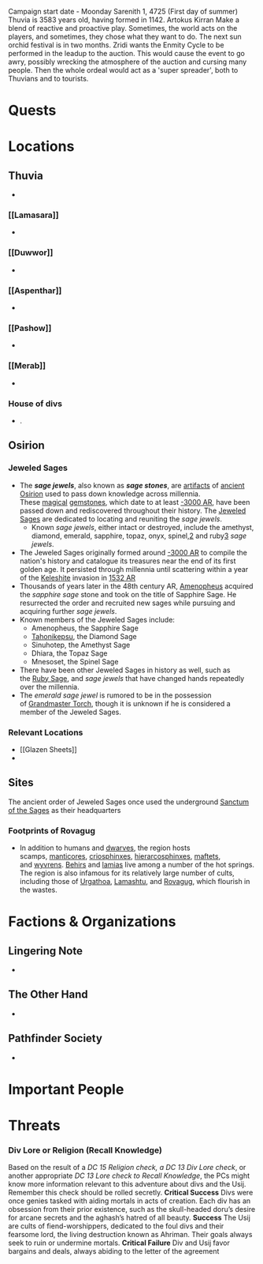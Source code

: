 Campaign start date - Moonday Sarenith 1, 4725 (First day of summer)
Thuvia is 3583 years old, having formed in 1142. Artokus Kirran
Make a blend of reactive and proactive play. Sometimes, the world acts on the players, and sometimes, they chose what they want to do.
The next sun orchid festival is in two months. Zridi wants the Enmity Cycle to be performed in the leadup to the auction. This would cause the event to go awry, possibly wrecking the atmosphere of the auction and cursing many people. Then the whole ordeal would act as a 'super spreader', both to Thuvians and to tourists.

# Quests 


# Locations
## Thuvia 
- 
### [[Lamasara]] 
- 

### [[Duwwor]]
- 

### [[Aspenthar]]
- 

### [[Pashow]] 
- 

### [[Merab]]
- 
### House of divs 
- .
## Osirion
### Jeweled Sages
- The _**sage jewels**_, also known as _**sage stones**_, are [artifacts](https://pathfinderwiki.com/wiki/Artifact "Artifact") of [ancient Osirion](https://pathfinderwiki.com/wiki/Ancient_Osirion "Ancient Osirion") used to pass down knowledge across millennia. These [magical](https://pathfinderwiki.com/wiki/Magic "Magic") [gemstones](https://pathfinderwiki.com/wiki/Gem "Gem"), which date to at least [-3000 AR](https://pathfinderwiki.com/wiki/-3000_AR "-3000 AR"), have been passed down and rediscovered throughout their history. The [Jeweled Sages](https://pathfinderwiki.com/wiki/Jeweled_Sages "Jeweled Sages") are dedicated to locating and reuniting the _sage jewels_.
	- Known _sage jewels_, either intact or destroyed, include the amethyst, diamond, emerald, sapphire, topaz, onyx, spinel,[2](https://pathfinderwiki.com/wiki/Sage_jewel#cite_note-salvation-of-the-sages-24-2) and ruby[3](https://pathfinderwiki.com/wiki/Sage_jewel#cite_note-race-to-seeker-s-folly-18-3) _sage jewels_.
- The Jeweled Sages originally formed around [-3000 AR](https://pathfinderwiki.com/wiki/-3000_AR "-3000 AR") to compile the nation's history and catalogue its treasures near the end of its first golden age. It persisted through millennia until scattering within a year of the [Keleshite](https://pathfinderwiki.com/wiki/Kelesh "Kelesh") invasion in [1532 AR](https://pathfinderwiki.com/wiki/1532_AR "1532 AR")
- Thousands of years later in the 48th century AR, [Amenopheus](https://pathfinderwiki.com/wiki/Amenopheus "Amenopheus") acquired the _sapphire sage_ stone and took on the title of Sapphire Sage. He resurrected the order and recruited new sages while pursuing and acquiring further _sage jewels_.
- Known members of the Jeweled Sages include:
	- Amenopheus, the Sapphire Sage
	- [Tahonikepsu](https://pathfinderwiki.com/wiki/Tahonikepsu "Tahonikepsu"), the Diamond Sage
	- Sinuhotep, the Amethyst Sage
	- Dhiara, the Topaz Sage
	- Mnesoset, the Spinel Sage
- There have been other Jeweled Sages in history as well, such as the [Ruby Sage](https://pathfinderwiki.com/w/index.php?title=Ruby_Sage&action=edit&redlink=1 "Ruby Sage (page does not exist)"), and _sage jewels_ that have changed hands repeatedly over the millennia.
- The _emerald sage jewel_ is rumored to be in the possession of [Grandmaster Torch](https://pathfinderwiki.com/wiki/Grandmaster_Torch "Grandmaster Torch"), though it is unknown if he is considered a member of the Jeweled Sages.
### Relevant Locations
- [[Glazen Sheets]]
- 
## Sites

The ancient order of Jeweled Sages once used the underground [Sanctum of the Sages](https://pathfinderwiki.com/wiki/Sanctum_of_the_Sages "Sanctum of the Sages") as their headquarters
### Footprints of Rovagug
- In addition to humans and [dwarves](https://pathfinderwiki.com/wiki/Dwarves "Dwarves"), the region hosts scamps, [manticores](https://pathfinderwiki.com/wiki/Manticore "Manticore"), [criosphinxes](https://pathfinderwiki.com/w/index.php?title=Criosphinx&action=edit&redlink=1 "Criosphinx (page does not exist)"), [hierarcosphinxes](https://pathfinderwiki.com/w/index.php?title=Hierarcosphinx&action=edit&redlink=1 "Hierarcosphinx (page does not exist)"), [maftets](https://pathfinderwiki.com/wiki/Maftet "Maftet"), and [wyvrens](https://pathfinderwiki.com/w/index.php?title=Wyvren&action=edit&redlink=1 "Wyvren (page does not exist)"). [Behirs](https://pathfinderwiki.com/wiki/Behir "Behir") and [lamias](https://pathfinderwiki.com/wiki/Lamia "Lamia") live among a number of the hot springs. The region is also infamous for its relatively large number of cults, including those of [Urgathoa](https://pathfinderwiki.com/wiki/Urgathoa "Urgathoa"), [Lamashtu](https://pathfinderwiki.com/wiki/Lamashtu "Lamashtu"), and [Rovagug](https://pathfinderwiki.com/wiki/Rovagug "Rovagug"), which flourish in the wastes.
# Factions & Organizations
## Lingering Note 
- 

## The Other Hand 
- 

## Pathfinder Society 
- 

# Important People

# Threats 
### Div Lore or Religion (Recall Knowledge)
Based on the result of a *DC 15 Religion check, a DC 13 Div Lore check*, or another appropriate *DC 13 Lore check to Recall Knowledge*, the PCs might know more information relevant to this adventure about divs and the Usij. Remember this check should be rolled secretly.
**Critical Success** Divs were once genies tasked with aiding mortals in acts of creation. Each div has an obsession from their prior existence, such as the skull-headed doru’s desire for arcane secrets and the aghash’s hatred of all beauty.
**Success** The Usij are cults of fiend-worshippers, dedicated to the foul divs and their fearsome lord, the living destruction known as Ahriman. Their goals always seek to ruin or undermine mortals.
**Critical Failure** Div and Usij favor bargains and deals, always abiding to the letter of the agreement